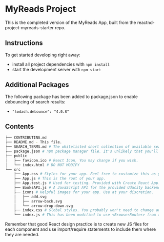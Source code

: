 # MyReads Project

This is the completed version of the MyReads App, built from the reactnd-project-myreads-starter repo.

## Instructions

To get started developing right away:

* install all project dependencies with `npm install`
* start the development server with `npm start`

## Additional Packages

The following package has been added to package.json to enable debouncing of search results:

* `"lodash.debounce": "4.0.8"`

## Contents
```bash
├── CONTRIBUTING.md
├── README.md - This file.
├── SEARCH_TERMS.md # The whitelisted short collection of available search terms for you to use with your app.
├── package.json # npm package manager file. It's unlikely that you'll need to modify this.
├── public
│   ├── favicon.ico # React Icon, You may change if you wish.
│   └── index.html # DO NOT MODIFY
└── src
    ├── App.css # Styles for your app. Feel free to customize this as you desire.
    ├── App.js # This is the root of your app.
    ├── App.test.js # Used for testing. Provided with Create React App. Testing is encouraged, but not required.
    ├── BooksAPI.js # A JavaScript API for the provided Udacity backend. Instructions for the methods are below.
    ├── icons # Helpful images for your app. Use at your discretion.
    │   ├── add.svg
    │   ├── arrow-back.svg
    │   └── arrow-drop-down.svg
    ├── index.css # Global styles. You probably won't need to change anything here.
    └── index.js # This has been modified to use <BrowserRouter> from react-router-dom
```

Remember that good React design practice is to create new JS files for each component and use import/require statements to include them where they are needed.